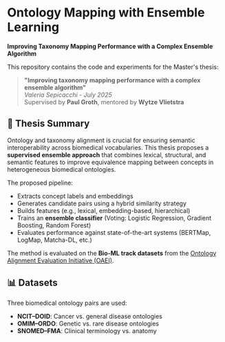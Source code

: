 # Ontology Mapping with Ensemble Learning  
**Improving Taxonomy Mapping Performance with a Complex Ensemble Algorithm**

This repository contains the code and experiments for the Master's thesis:

> **"Improving taxonomy mapping performance with a complex ensemble algorithm"**  
> _Valeria Sepicacchi - July 2025_  
> Supervised by **Paul Groth**, mentored by **Wytze Vlietstra**

## 📘 Thesis Summary

Ontology and taxonomy alignment is crucial for ensuring semantic interoperability across biomedical vocabularies. This thesis proposes a **supervised ensemble approach** that combines lexical, structural, and semantic features to improve equivalence mapping between concepts in heterogeneous biomedical ontologies.

The proposed pipeline:
- Extracts concept labels and embeddings
- Generates candidate pairs using a hybrid similarity strategy
- Builds features (e.g., lexical, embedding-based, hierarchical)
- Trains an **ensemble classifier** (Voting: Logistic Regression, Gradient Boosting, Random Forest)
- Evaluates performance against state-of-the-art systems (BERTMap, LogMap, Matcha-DL, etc.)

The method is evaluated on the **Bio-ML track datasets** from the [Ontology Alignment Evaluation Initiative (OAEI)](http://oaei.ontologymatching.org/).

## 📊 Datasets

Three biomedical ontology pairs are used:

- **NCIT–DOID**: Cancer vs. general disease ontologies  
- **OMIM–ORDO**: Genetic vs. rare disease ontologies  
- **SNOMED–FMA**: Clinical terminology vs. anatomy

